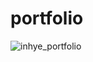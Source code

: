 # portfolio
![inhye_portfolio](https://user-images.githubusercontent.com/51586135/148680327-25e6408d-f503-454b-bfdf-57eb731092a4.gif)
